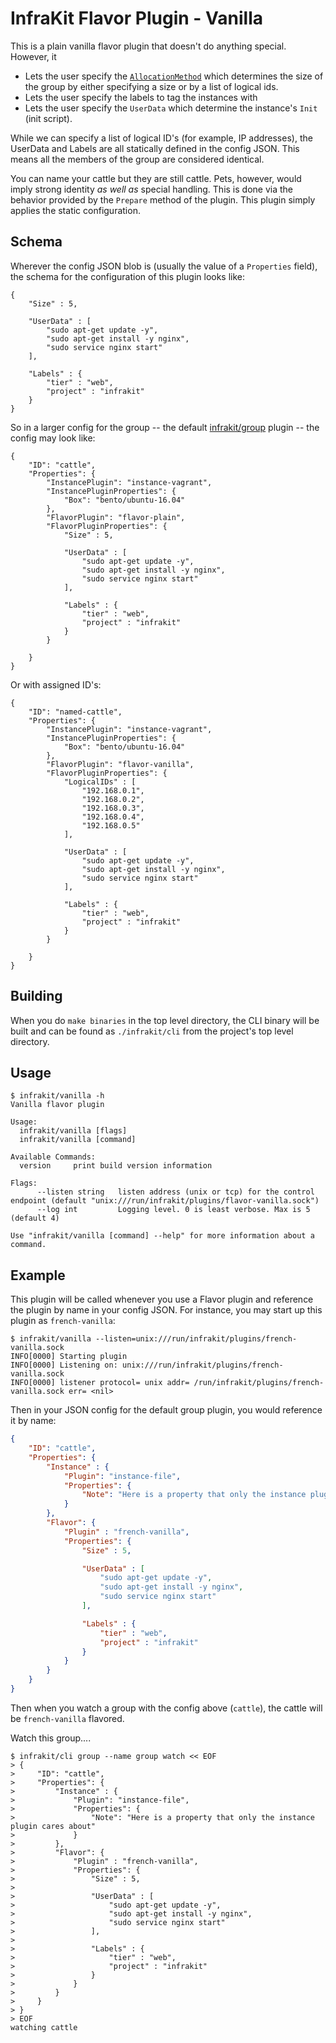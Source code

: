 InfraKit Flavor Plugin - Vanilla
================================

This is a plain vanilla flavor plugin that doesn't do anything special. However, it

  + Lets the user specify the [`AllocationMethod`](/spi/flavor/spi.go) which determines the size
  of the group by either specifying a size or by a list of logical ids.
  + Lets the user specify the labels to tag the instances with
  + Lets the user specify the `UserData` which determine the instance's `Init` (init script).

While we can specify a list of logical ID's (for example, IP addresses), the UserData and Labels
are all statically defined in the config JSON.  This means all the members of the group are
considered identical.

You can name your cattle but they are still cattle.  Pets, however, would imply strong identity
*as well as* special handling.  This is done via the behavior provided by the `Prepare` method of
the plugin.  This plugin simply applies the static configuration.


## Schema

Wherever the config JSON blob is (usually the value of a `Properties` field), the schema for the
configuration of this plugin looks like:

```
{
    "Size" : 5,

    "UserData" : [
        "sudo apt-get update -y",
        "sudo apt-get install -y nginx",
        "sudo service nginx start"
    ],

    "Labels" : {
        "tier" : "web",
        "project" : "infrakit"
    }
}
```

So in a larger config for the group -- the default [infrakit/group](/cmd/group) plugin -- the config
may look like:

```
{
    "ID": "cattle",
    "Properties": {
        "InstancePlugin": "instance-vagrant",
        "InstancePluginProperties": {
            "Box": "bento/ubuntu-16.04"
        },
        "FlavorPlugin": "flavor-plain",
        "FlavorPluginProperties": {
            "Size" : 5,

            "UserData" : [
                "sudo apt-get update -y",
                "sudo apt-get install -y nginx",
                "sudo service nginx start"
            ],

            "Labels" : {
                "tier" : "web",
                "project" : "infrakit"
            }
        }

    }
}
```

Or with assigned ID's:

```
{
    "ID": "named-cattle",
    "Properties": {
        "InstancePlugin": "instance-vagrant",
        "InstancePluginProperties": {
            "Box": "bento/ubuntu-16.04"
        },
        "FlavorPlugin": "flavor-vanilla",
        "FlavorPluginProperties": {
            "LogicalIDs" : [
                "192.168.0.1",
                "192.168.0.2",
                "192.168.0.3",
                "192.168.0.4",
                "192.168.0.5"
            ],

            "UserData" : [
                "sudo apt-get update -y",
                "sudo apt-get install -y nginx",
                "sudo service nginx start"
            ],

            "Labels" : {
                "tier" : "web",
                "project" : "infrakit"
            }
        }

    }
}
```



## Building

When you do `make binaries` in the top level directory, the CLI binary will be built and can be
found as `./infrakit/cli` from the project's top level directory.

## Usage

```
$ infrakit/vanilla -h
Vanilla flavor plugin

Usage:
  infrakit/vanilla [flags]
  infrakit/vanilla [command]

Available Commands:
  version     print build version information

Flags:
      --listen string   listen address (unix or tcp) for the control endpoint (default "unix:///run/infrakit/plugins/flavor-vanilla.sock")
      --log int         Logging level. 0 is least verbose. Max is 5 (default 4)

Use "infrakit/vanilla [command] --help" for more information about a command.
```

## Example

This plugin will be called whenever you use a Flavor plugin and reference the plugin by name
in your config JSON.  For instance, you may start up this plugin as `french-vanilla`:

```shell
$ infrakit/vanilla --listen=unix:///run/infrakit/plugins/french-vanilla.sock
INFO[0000] Starting plugin                              
INFO[0000] Listening on: unix:///run/infrakit/plugins/french-vanilla.sock 
INFO[0000] listener protocol= unix addr= /run/infrakit/plugins/french-vanilla.sock err= <nil> 
```

Then in your JSON config for the default group plugin, you would reference it by name:

```json
{
    "ID": "cattle",
    "Properties": {
        "Instance" : {
            "Plugin": "instance-file",
            "Properties": {
                "Note": "Here is a property that only the instance plugin cares about"
            }
        },
        "Flavor": {
            "Plugin" : "french-vanilla",
            "Properties": {
                "Size" : 5,

                "UserData" : [
                    "sudo apt-get update -y",
                    "sudo apt-get install -y nginx",
                    "sudo service nginx start"
                ],

                "Labels" : {
                    "tier" : "web",
                    "project" : "infrakit"
                }
            }
        }
    }
}
```
Then when you watch a group with the config above (`cattle`), the cattle will be `french-vanilla` flavored.

Watch this group....

```
$ infrakit/cli group --name group watch << EOF
> {
>     "ID": "cattle",
>     "Properties": {
>         "Instance" : {
>             "Plugin": "instance-file",
>             "Properties": {
>                 "Note": "Here is a property that only the instance plugin cares about"
>             }
>         },
>         "Flavor": {
>             "Plugin" : "french-vanilla",
>             "Properties": {
>                 "Size" : 5,
> 
>                 "UserData" : [
>                     "sudo apt-get update -y",
>                     "sudo apt-get install -y nginx",
>                     "sudo service nginx start"
>                 ],
> 
>                 "Labels" : {
>                     "tier" : "web",
>                     "project" : "infrakit"
>                 }
>             }
>         }
>     }
> }
> EOF
watching cattle

```
